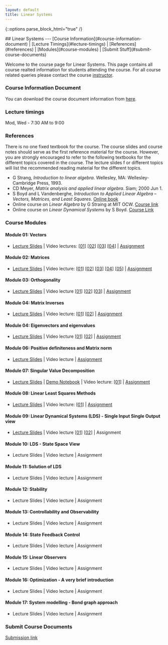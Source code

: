 ```yaml
---
layout: default
title: Linear Systems
---
```

{::options parse_block_html="true" /}
<div class="well">
## Linear Systems
---
[Course Information](#course-information-document) |
[Lecture Timings](#lecture-timings) |
[References](#references) |
[Modules](#course-modules) |
[Submit Stuff](#submit-course-documents)

Welcome to the course page for Linear Systems. This page contains all course realted information for students attending the course. For all course related queries please contact the course [instructor](mailto:siva82kb.work@gmail.com).


### Course Information Document
You can download the course document information from [here](https://github.com/siva82kb/teaching/raw/master/linear_systems/info/course_info.pdf).


### Lecture timings
Mod, Wed - 7:30 AM to 9:00

### References
There is no one fixed textbook for the course. The course slides and course notes should serve as the first reference material for the course. However, you are strongly encouraged to refer to the following textbooks for the different topics covered in the course. The lecture slides f    or different topics will list the recommended reading material for the different topics.

- G Strang, _Introduction to linear algebra_. Wellesley, MA: Wellesley-Cambridge Press, 1993.
- CD Meyer, _Matrix analysis and applied linear algebra_. Siam; 2000 Jun 1.
- S Boyd and L Vandenberghe, _Introduction to Applied Linear Algebra – Vectors, Matrices, and Least Squares_. [Online book](https://web.stanford.edu/~boyd/vmls/)
- Online course on _Linear Algebra_ by G Straing at MIT OCW. [Course link](https://goo.gl/VUy64k)
- Online course on _Linear Dynamical Systems_ by S Boyd. [Course Link](https://see.stanford.edu/Course/EE263)


### Course Modules
#### Module 01: Vectors
- [Lecture Slides](https://github.com/siva82kb/teaching/raw/master/linear_systems/lectures/01-vectors/vectors.pdf) |
Video lectures: 
[[01](https://youtu.be/ju2OOo9SSDw)]
[[02](https://youtu.be/JmVBRKQi4ns)] 
[[03](https://youtu.be/eSHx-JXb4KI)]
[[04](https://youtu.be/AgFGFZnTt4k)] |
[Assignment](https://github.com/siva82kb/teaching/raw/master/linear_systems/assignment/01-vectors/vectors.pdf)

#### Module 02: Matrices
- [Lecture Slides](https://github.com/siva82kb/teaching/raw/master/linear_systems/lectures/02-matrices/matrices.pdf) |
Video lecture:
[[01](https://youtu.be/AgFGFZnTt4k?t=1171)]
[[02](https://youtu.be/69nFHl5QKrs)] 
[[03](https://youtu.be/RWPG61KHk7Y)] 
[[04](https://youtu.be/0ufBomd6u5U)]
[[05](https://youtu.be/558MKybdmAw)] |
[Assignment](https://github.com/siva82kb/teaching/raw/master/linear_systems/assignment/02-matrix/matrix.pdf)

#### Module 03: Orthogonality
- [Lecture Slides](https://github.com/siva82kb/teaching/raw/master/linear_systems/lectures/03-orthogonality/orthogonality.pdf) |
Video lecture [[01](https://youtu.be/qhbJ28q2A7Y)] [[02](https://youtu.be/DAPaZsaP5bU)] [[03](https://youtu.be/6kmNtAi27ok)] |
[Assignment](https://github.com/siva82kb/teaching/raw/master/linear_systems/assignment/03-orthogonality/orthogonality.pdf)

#### Module 04: Matrix Inverses
- [Lecture Slides](https://github.com/siva82kb/teaching/raw/master/linear_systems/lectures/04-matrixinverses/matrixinverses.pdf) |
Video lecture: [[01](https://youtu.be/6kmNtAi27ok?t=2529)] [[02](https://youtu.be/kLtMGVBawzk)] |
[Assignment](https://github.com/siva82kb/teaching/raw/master/linear_systems/assignment/04-matrixinv/matrixinv.pdf)

#### Module 04: Eigenvectors and eigenvalues
- [Lecture Slides](https://github.com/siva82kb/teaching/raw/master/linear_systems/lectures/05-eigenvalvec/eigenvalvec.pdf) |
Video lecture [[01](https://youtu.be/fYnADSsktbo)]
[[02](https://youtu.be/28jMUbvhXTw)] |
[Assignment](https://github.com/siva82kb/teaching/raw/master/linear_systems/assignment/05-eigenvalvec/eigenvalvec.pdf)

#### Module 06: Positive definiteness and Matrix norm
- [Lecture Slides](https://github.com/siva82kb/teaching/raw/master/linear_systems/lectures/06-pdmatnorm/pdmatnorm.pdf) |
Video lecture |
[Assignment](https://github.com/siva82kb/teaching/raw/master/linear_systems/assignment/06-pdm-matnorm/pdm-matnorm.pdf)

#### Module 07: Singular Value Decomposition
- [Lecture Slides](https://github.com/siva82kb/teaching/raw/master/linear_systems/lectures/07-svd/svd.pdf) |
[Demo Notebook](https://colab.research.google.com/drive/1vnmHJLa5e3MwrhBWCohi2sYG3nlRrBl2?usp=sharing) |
Video lecture: [[01](https://youtu.be/oBQ729ppi4w)] |
[Assignment](https://colab.research.google.com/drive/1UVbyOq2ivoY6f5uz3Kvkn5ZMBcropqTx?usp=sharing)  

#### Module 08: Linear Least Squares Methods
- [Lecture Slides](https://github.com/siva82kb/teaching/raw/master/linear_systems/lectures/08-leastsquares/leastsq.pdf) |
Video lecture: [[01](https://youtu.be/lU283tU16LU)] |
[Assignment](https://github.com/siva82kb/teaching/raw/master/linear_systems/assignment/08-leastsquares/lesatsqaures.pdf)

#### Module 09: Linear Dynamical Systems (LDS) - Single Input Single Output view
- [Lecture Slides](https://github.com/siva82kb/teaching/raw/master/linear_systems/lectures/09-lds-siso/ldssiso.pdf) |
Video lecture [[01](https://youtu.be/XfQwSap_TIw)] [[02](https://youtu.be/TcrwqVSicew)] |
Assignment

#### Module 10: LDS - State Space View
- Lecture Slides |
Video lecture |
Assignment

#### Module 11: Solution of LDS
- Lecture Slides |
Video lecture |
Assignment

#### Module 12: Stability
- Lecture Slides |
Video lecture |
Assignment

#### Module 13: Controllability and Observability
- Lecture Slides |
Video lecture |
Assignment

#### Module 14: State Feedback Control
- Lecture Slides |
Video lecture |
Assignment

#### Module 15: Linear Observers
- Lecture Slides |
Video lecture |
Assignment

#### Module 16: Optimization -  A very brief introduction
- Lecture Slides |
Video lecture |
Assignment

#### Module 17: System modelling - Bond graph approach
- Lecture Slides |
Video lecture |
Assignment

### Submit Course Documents
[Submission link](https://forms.gle/fnqPjoVQmx1jfSfg9)

<!-- ### Course Notes
The [course notes]({{site.baseurl}}/teaching/ls/lsnotes.pdf) contains some of the topics covered (and not covered) in the lectures. I am still in the process of preparing this document and hope to have at least a first draft completed soon. Please visit the page regularly to have the most up-to-date version. -->

<!-- ### Homework Assignments
The [assigment document]({{site.baseurl}}/teaching/ls/assignment.pdf) contains all the problems you will need to workout as part of your homework. You will be informed in class regularly about the sections to solve and submit as your homework assignment. The document will be regularly updated and revised, you are encouraged to make sure you have the most up-to-date document when working on your assigments. You can download data for programming assingments for the different assignments from the link given below:
- [SVD and Least Squares Methods]({{site.baseurl}}/teaching/ls/data/ls.zip) -->

</div>
 